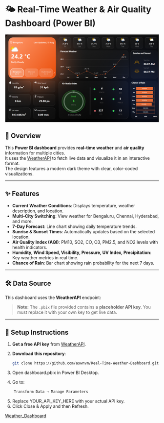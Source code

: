 # 🌤 Real-Time Weather & Air Quality Dashboard (Power BI)

![Dashboard Preview](screenshots/dashboard_overview.png)

## 📌 Overview

This **Power BI dashboard** provides **real-time weather** and **air quality** information for multiple cities.  
It uses the [WeatherAPI](https://www.weatherapi.com/) to fetch live data and visualize it in an interactive format.  
The design features a modern dark theme with clear, color-coded visualizations.

---

## ✨ Features

- **Current Weather Conditions**: Displays temperature, weather description, and location.
- **Multi-City Switching**: View weather for Bengaluru, Chennai, Hyderabad, and more.
- **7-Day Forecast**: Line chart showing daily temperature trends.
- **Sunrise & Sunset Times**: Automatically updates based on the selected location.
- **Air Quality Index (AQI)**: PM10, SO2, CO, O3, PM2.5, and NO2 levels with health indicators.
- **Humidity, Wind Speed, Visibility, Pressure, UV Index, Precipitation**: Key weather metrics in real time.
- **Chance of Rain**: Bar chart showing rain probability for the next 7 days.

---

## 🛠 Data Source

This dashboard uses the **WeatherAPI** endpoint:
> **Note:** The `.pbix` file provided contains a **placeholder API key**. You must replace it with your own key to get live data.

---

## 🚀 Setup Instructions

1. **Get a free API key** from [WeatherAPI](https://www.weatherapi.com/).
2. **Download this repository**:

   ```bash
   git clone https://github.com/aswnvm/Real-Time-Weather-Dashboard.git
    ```

3. Open dashboard.pbix in Power BI Desktop.
4. Go to:

```bash
    Transform Data → Manage Parameters
```

5. Replace YOUR_API_KEY_HERE with your actual API key.
6. Click Close & Apply and then Refresh.

[Weather_Dashboard](https://app.powerbi.com/view?r=eyJrIjoiOGM5ZjExYmItYzlmMy00YjhkLWJmN2UtZTk4YzYxY2IzYzQ2IiwidCI6IjBmZGYwYzdmLTA2OWMtNDE0YS05MTM2LWQwZjRlYmIzMDliOSJ9)
